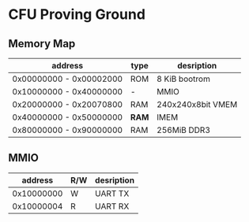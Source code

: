 # CFU Proving Ground

## Memory Map

| address                 | type    | desription        |
| ----------------------- | ------- | ----------------- |
| 0x00000000 - 0x00002000 | ROM     | 8 KiB bootrom     |
| 0x10000000 - 0x40000000 | -       | MMIO              |
| 0x20000000 - 0x20070800 | RAM     | 240x240x8bit VMEM | 
| 0x40000000 - 0x50000000 | **RAM** | IMEM              |
| 0x80000000 - 0x90000000 | RAM     | 256MiB DDR3       |

## MMIO
| address    | R/W     | desription |
| ---------- | ------- | ---------- |
| 0x10000000 | W       | UART TX    |
| 0x10000004 | R       | UART RX    |

